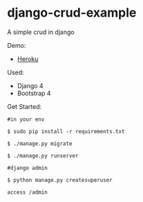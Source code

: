 # django-crud-example
A simple crud in django

Demo:

- [Heroku](https://polar-waters-34271.herokuapp.com/)

Used:

- Django 4
- Bootstrap 4

Get Started:

```
#in your env

$ sudo pip install -r requirements.txt

$ ./manage.py migrate

$ ./manage.py runserver

#django admin

$ python manage.py createsuperuser

access /admin

```
